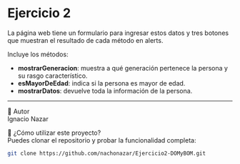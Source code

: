# Ejercicio 2 

La página web tiene un formulario para ingresar estos datos y tres botones que muestran el resultado de cada método en alerts.

Incluye los métodos:  
- **mostrarGeneracion**: muestra a qué generación pertenece la persona y su rasgo característico.  
- **esMayorDeEdad**: indica si la persona es mayor de edad.  
- **mostrarDatos**: devuelve toda la información de la persona.

---

📝 Autor  
Ignacio Nazar

🚀 ¿Cómo utilizar este proyecto?  
Puedes clonar el repositorio y probar la funcionalidad completa:

```bash
git clone https://github.com/nachonazar/Ejercicio2-DOMyBOM.git
